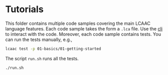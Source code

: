 # Tutorials

This folder contains multiple code samples covering the main LCAAC language features.
Each code sample takes the form a `.lca` file.
Use the [cli](../cli/README.md) to interact with the code.
Moreover, each code sample contains tests. You can run the tests manually, e.g.,
```bash
lcaac test -p 01-basics/01-getting-started
```

The script `run.sh` runs all the tests.
```bash
./run.sh
```

